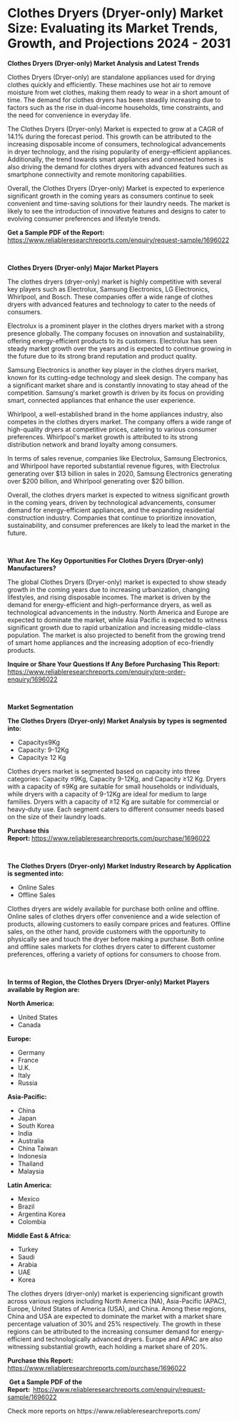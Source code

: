 <p><h1>Clothes Dryers (Dryer-only) Market Size: Evaluating its Market Trends, Growth, and Projections 2024 - 2031</h1></p><p><strong>Clothes Dryers (Dryer-only) Market Analysis and Latest Trends</strong></p>
<p><p>Clothes Dryers (Dryer-only) are standalone appliances used for drying clothes quickly and efficiently. These machines use hot air to remove moisture from wet clothes, making them ready to wear in a short amount of time. The demand for clothes dryers has been steadily increasing due to factors such as the rise in dual-income households, time constraints, and the need for convenience in everyday life.</p><p>The Clothes Dryers (Dryer-only) Market is expected to grow at a CAGR of 14.1% during the forecast period. This growth can be attributed to the increasing disposable income of consumers, technological advancements in dryer technology, and the rising popularity of energy-efficient appliances. Additionally, the trend towards smart appliances and connected homes is also driving the demand for clothes dryers with advanced features such as smartphone connectivity and remote monitoring capabilities.</p><p>Overall, the Clothes Dryers (Dryer-only) Market is expected to experience significant growth in the coming years as consumers continue to seek convenient and time-saving solutions for their laundry needs. The market is likely to see the introduction of innovative features and designs to cater to evolving consumer preferences and lifestyle trends.</p></p>
<p><strong>Get a Sample PDF of the Report:&nbsp;</strong> <a href="https://www.reliableresearchreports.com/enquiry/request-sample/1696022">https://www.reliableresearchreports.com/enquiry/request-sample/1696022</a></p>
<p>&nbsp;</p>
<p><strong>Clothes Dryers (Dryer-only) Major Market Players</strong></p>
<p><p>The clothes dryers (dryer-only) market is highly competitive with several key players such as Electrolux, Samsung Electronics, LG Electronics, Whirlpool, and Bosch. These companies offer a wide range of clothes dryers with advanced features and technology to cater to the needs of consumers.</p><p>Electrolux is a prominent player in the clothes dryers market with a strong presence globally. The company focuses on innovation and sustainability, offering energy-efficient products to its customers. Electrolux has seen steady market growth over the years and is expected to continue growing in the future due to its strong brand reputation and product quality.</p><p>Samsung Electronics is another key player in the clothes dryers market, known for its cutting-edge technology and sleek design. The company has a significant market share and is constantly innovating to stay ahead of the competition. Samsung's market growth is driven by its focus on providing smart, connected appliances that enhance the user experience.</p><p>Whirlpool, a well-established brand in the home appliances industry, also competes in the clothes dryers market. The company offers a wide range of high-quality dryers at competitive prices, catering to various consumer preferences. Whirlpool's market growth is attributed to its strong distribution network and brand loyalty among consumers.</p><p>In terms of sales revenue, companies like Electrolux, Samsung Electronics, and Whirlpool have reported substantial revenue figures, with Electrolux generating over $13 billion in sales in 2020, Samsung Electronics generating over $200 billion, and Whirlpool generating over $20 billion.</p><p>Overall, the clothes dryers market is expected to witness significant growth in the coming years, driven by technological advancements, consumer demand for energy-efficient appliances, and the expanding residential construction industry. Companies that continue to prioritize innovation, sustainability, and consumer preferences are likely to lead the market in the future.</p></p>
<p>&nbsp;</p>
<p><strong>What Are The Key Opportunities For Clothes Dryers (Dryer-only) Manufacturers?</strong></p>
<p><p>The global Clothes Dryers (Dryer-only) market is expected to show steady growth in the coming years due to increasing urbanization, changing lifestyles, and rising disposable incomes. The market is driven by the demand for energy-efficient and high-performance dryers, as well as technological advancements in the industry. North America and Europe are expected to dominate the market, while Asia Pacific is expected to witness significant growth due to rapid urbanization and increasing middle-class population. The market is also projected to benefit from the growing trend of smart home appliances and the increasing adoption of eco-friendly products.</p></p>
<p><strong>Inquire or Share Your Questions If Any Before Purchasing This Report:</strong> <a href="https://www.reliableresearchreports.com/enquiry/pre-order-enquiry/1696022">https://www.reliableresearchreports.com/enquiry/pre-order-enquiry/1696022</a></p>
<p>&nbsp;</p>
<p><strong>Market Segmentation</strong></p>
<p><strong>The Clothes Dryers (Dryer-only) Market Analysis by types is segmented into:</strong></p>
<p><ul><li>Capacity≤9Kg</li><li>Capacity: 9-12Kg</li><li>Capacity≥ 12 Kg</li></ul></p>
<p><p>Clothes dryers market is segmented based on capacity into three categories: Capacity ≤9Kg, Capacity 9-12Kg, and Capacity ≥12 Kg. Dryers with a capacity of ≤9Kg are suitable for small households or individuals, while dryers with a capacity of 9-12Kg are ideal for medium to large families. Dryers with a capacity of ≥12 Kg are suitable for commercial or heavy-duty use. Each segment caters to different consumer needs based on the size of their laundry loads.</p></p>
<p><strong>Purchase this Report:&nbsp;</strong><a href="https://www.reliableresearchreports.com/purchase/1696022">https://www.reliableresearchreports.com/purchase/1696022</a></p>
<p>&nbsp;</p>
<p><strong>The Clothes Dryers (Dryer-only) Market Industry Research by Application is segmented into:</strong></p>
<p><ul><li>Online Sales</li><li>Offline Sales</li></ul></p>
<p><p>Clothes dryers are widely available for purchase both online and offline. Online sales of clothes dryers offer convenience and a wide selection of products, allowing customers to easily compare prices and features. Offline sales, on the other hand, provide customers with the opportunity to physically see and touch the dryer before making a purchase. Both online and offline sales markets for clothes dryers cater to different customer preferences, offering a variety of options for consumers to choose from.</p></p>
<p>&nbsp;</p>
<p><strong>In terms of Region, the Clothes Dryers (Dryer-only) Market Players available by Region are:</strong></p>
<p>
    <p> <strong> North America: </strong>
        <ul>
            <li>United States</li>
            <li>Canada</li>
        </ul>
        </p> 
    <p> <strong> Europe: </strong>
        <ul>
            <li>Germany</li>
            <li>France</li>
            <li>U.K.</li>
            <li>Italy</li>
            <li>Russia</li>
        </ul>
        </p> 
    <p> <strong> Asia-Pacific: </strong>
        <ul>
            <li>China</li>
            <li>Japan</li>
            <li>South Korea</li>
            <li>India</li>
            <li>Australia</li>
            <li>China Taiwan</li>
            <li>Indonesia</li>
            <li>Thailand</li>
            <li>Malaysia</li>
        </ul>
        </p> 
    <p> <strong> Latin America: </strong>
        <ul>
            <li>Mexico</li>
            <li>Brazil</li>
            <li>Argentina Korea</li>
            <li>Colombia</li>
        </ul>
        </p> 
    <p> <strong> Middle East & Africa: </strong>
        <ul>
            <li>Turkey</li>
            <li>Saudi</li>
            <li>Arabia</li>
            <li>UAE</li>
            <li>Korea</li>
        </ul>
    </p>
    </p>
<p><p>The clothes dryers (dryer-only) market is experiencing significant growth across various regions including North America (NA), Asia-Pacific (APAC), Europe, United States of America (USA), and China. Among these regions, China and USA are expected to dominate the market with a market share percentage valuation of 30% and 25% respectively. The growth in these regions can be attributed to the increasing consumer demand for energy-efficient and technologically advanced dryers. Europe and APAC are also witnessing substantial growth, each holding a market share of 20%.</p></p>
<p><strong>Purchase this Report: </strong><a href="https://www.reliableresearchreports.com/purchase/1696022">https://www.reliableresearchreports.com/purchase/1696022</a></p>
<p>&nbsp;<strong>Get a Sample PDF of the Report:&nbsp;&nbsp;</strong><a href="https://www.reliableresearchreports.com/enquiry/request-sample/1696022">https://www.reliableresearchreports.com/enquiry/request-sample/1696022</a></p>
<p><strong></strong></p>
<p>Check more reports on https://www.reliableresearchreports.com/</p>